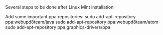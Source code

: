 Several steps to be done after Linux Mint installation

Add some important ppa repositories: 
sudo add-apt-repository ppa:webupd8team/java
sudo add-apt-repository ppa:webupd8team/atom
sudo add-apt-repository ppa:graphics-drivers/ppa
